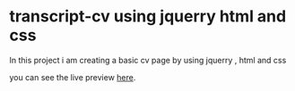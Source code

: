 # transcript-cv using jquerry html and css

In this project i am creating a basic cv page by using jquerry , html and css

you can see the live preview [here](https://shahidbangash.github.io/transcript-cv/). 
